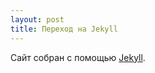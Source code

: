 ```yaml
---
layout: post
title: Переход на Jekyll
---
```


Сайт собран с помощью [Jekyll](https://github.com/mojombo/jekyll).

